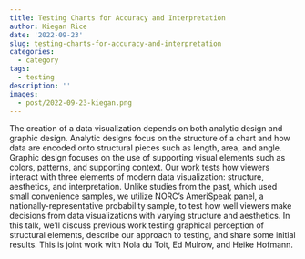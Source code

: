 ```yaml
---
title: Testing Charts for Accuracy and Interpretation
author: Kiegan Rice
date: '2022-09-23'
slug: testing-charts-for-accuracy-and-interpretation
categories:
  - category
tags:
  - testing
description: ''
images:
  - post/2022-09-23-kiegan.png
---
```

The creation of a data visualization depends on both analytic design and graphic design. Analytic designs focus on the structure of a chart and how data are encoded onto structural pieces such as length, area, and angle. Graphic design focuses on the use of supporting visual elements such as colors, patterns, and supporting context. Our work tests how viewers interact with three elements of modern data visualization: structure, aesthetics, and interpretation. Unlike studies from the past, which used small convenience samples, we utilize NORC’s AmeriSpeak panel, a nationally-representative probability sample, to test how well viewers make decisions from data visualizations with varying structure and aesthetics. In this talk, we’ll discuss previous work testing graphical perception of structural elements, describe our approach to testing, and share some initial results.
This is joint work with Nola du Toit,  Ed Mulrow, and Heike Hofmann.

